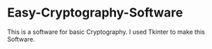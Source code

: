 # Easy-Cryptography-Software
This is a software for basic Cryptography. I used Tkinter to make this Software.
